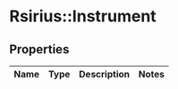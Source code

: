 # Rsirius::Instrument



## Properties
Name | Type | Description | Notes
------------ | ------------- | ------------- | -------------


